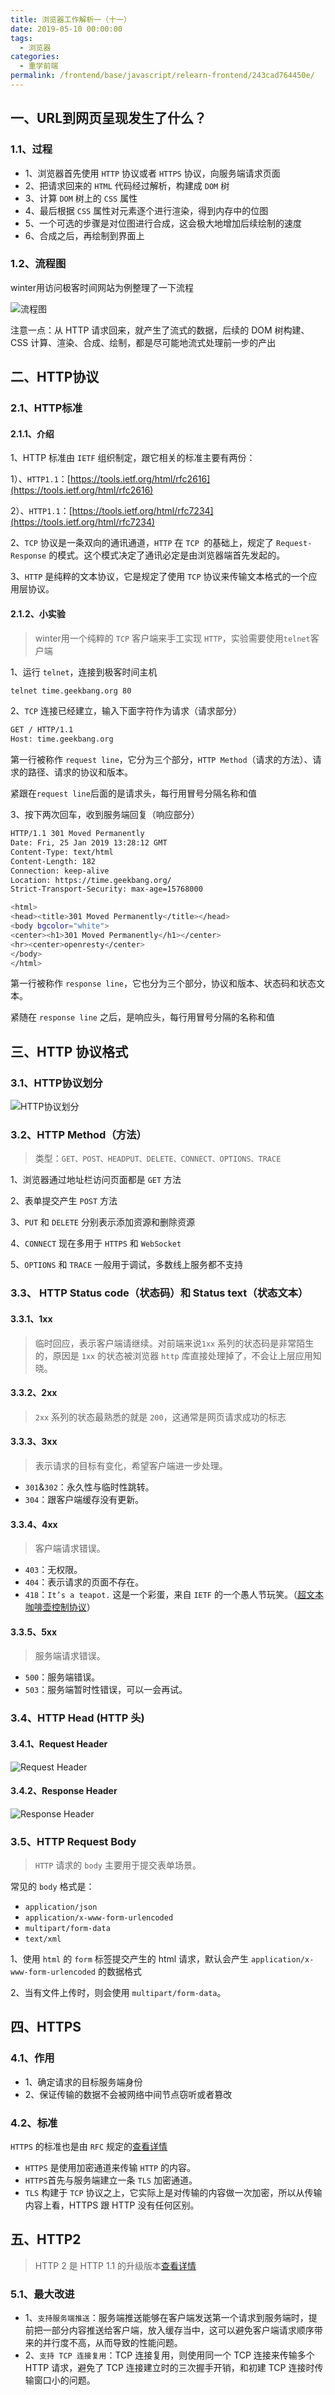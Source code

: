 ```yaml
---
title: 浏览器工作解析一（十一）
date: 2019-05-10 00:00:00
tags: 
  - 浏览器
categories: 
  - 重学前端
permalink: /frontend/base/javascript/relearn-frontend/243cad764450e/
---
```


## 一、URL到网页呈现发生了什么？

### 1.1、过程

- 1、浏览器首先使用 `HTTP` 协议或者 `HTTPS` 协议，向服务端请求页面
- 2、把请求回来的 `HTML` 代码经过解析，构建成 `DOM` 树
- 3、计算 `DOM` 树上的 `CSS` 属性
- 4、最后根据 `CSS` 属性对元素逐个进行渲染，得到内存中的位图
- 5、一个可选的步骤是对位图进行合成，这会极大地增加后续绘制的速度
- 6、合成之后，再绘制到界面上

### 1.2、流程图

winter用访问极客时间网站为例整理了一下流程

![流程图](https://static001.geekbang.org/resource/image/63/4c/6391573a276c47a9a50ae0cbd2c5844c.jpg)

注意一点：从 HTTP 请求回来，就产生了流式的数据，后续的 DOM 树构建、CSS 计算、渲染、合成、绘制，都是尽可能地流式处理前一步的产出

## 二、HTTP协议

### 2.1、HTTP标准

#### 2.1.1、介绍

1、HTTP 标准由 `IETF` 组织制定，跟它相关的标准主要有两份：

1）、`HTTP1.1`：[https://tools.ietf.org/html/rfc2616](https://tools.ietf.org/html/rfc2616)

2）、`HTTP1.1`：[https://tools.ietf.org/html/rfc7234](https://tools.ietf.org/html/rfc7234)

2、`TCP` 协议是一条双向的通讯通道，`HTTP` 在 `TCP `的基础上，规定了 `Request-Response` 的模式。这个模式决定了通讯必定是由浏览器端首先发起的。

3、`HTTP` 是纯粹的文本协议，它是规定了使用 `TCP` 协议来传输文本格式的一个应用层协议。

#### 2.1.2、小实验

> winter用一个纯粹的 `TCP` 客户端来手工实现 `HTTP`，实验需要使用`telnet`客户端

1、运行 `telnet`，连接到极客时间主机

```bash
telnet time.geekbang.org 80
```

2、`TCP` 连接已经建立，输入下面字符作为请求（请求部分）

```bash
GET / HTTP/1.1
Host: time.geekbang.org
```

第一行被称作 `request line`，它分为三个部分，`HTTP Method`（请求的方法）、请求的路径、请求的协议和版本。

紧跟在`request line`后面的是请求头，每行用冒号分隔名称和值

3、按下两次回车，收到服务端回复（响应部分）

```bash
HTTP/1.1 301 Moved Permanently
Date: Fri, 25 Jan 2019 13:28:12 GMT
Content-Type: text/html
Content-Length: 182
Connection: keep-alive
Location: https://time.geekbang.org/
Strict-Transport-Security: max-age=15768000

<html>
<head><title>301 Moved Permanently</title></head>
<body bgcolor="white">
<center><h1>301 Moved Permanently</h1></center>
<hr><center>openresty</center>
</body>
</html>
```

第一行被称作 `response line`，它也分为三个部分，协议和版本、状态码和状态文本。

紧随在 `response line` 之后，是响应头，每行用冒号分隔的名称和值

## 三、HTTP 协议格式

### 3.1、HTTP协议划分

![HTTP协议划分](https://static001.geekbang.org/resource/image/3d/a1/3db5e0f362bc276b83c7564430ecb0a1.jpg)

### 3.2、HTTP Method（方法）

> 类型：`GET、POST、HEADPUT、DELETE、CONNECT、OPTIONS、TRACE`

1、浏览器通过地址栏访问页面都是 `GET` 方法

2、表单提交产生 `POST` 方法

3、`PUT` 和 `DELETE` 分别表示添加资源和删除资源

4、`CONNECT` 现在多用于 `HTTPS` 和 `WebSocket`

5、`OPTIONS` 和 `TRACE` 一般用于调试，多数线上服务都不支持

### 3.3、 HTTP Status code（状态码）和 Status text（状态文本）

#### 3.3.1、1xx

> 临时回应，表示客户端请继续。对前端来说`1xx` 系列的状态码是非常陌生的，原因是 `1xx` 的状态被浏览器 `http` 库直接处理掉了，不会让上层应用知晓。

#### 3.3.2、2xx

> `2xx` 系列的状态最熟悉的就是 `200`，这通常是网页请求成功的标志

#### 3.3.3、3xx

> 表示请求的目标有变化，希望客户端进一步处理。

- `301`&`302`：永久性与临时性跳转。
- `304`：跟客户端缓存没有更新。

#### 3.3.4、4xx

> 客户端请求错误。

- `403`：无权限。
- `404`：表示请求的页面不存在。
- `418`：`It’s a teapot.` 这是一个彩蛋，来自 `IETF` 的一个愚人节玩笑。（[超文本咖啡壶控制协议](https://tools.ietf.org/html/rfc2324)）

#### 3.3.5、5xx

> 服务端请求错误。

- `500`：服务端错误。
- `503`：服务端暂时性错误，可以一会再试。

### 3.4、HTTP Head (HTTP 头)

#### 3.4.1、Request Header

![Request Header](https://static001.geekbang.org/resource/image/2b/a2/2be3e2457f08bdf624837dfaee01e4a2.png)

#### 3.4.2、Response Header

![Response Header](https://static001.geekbang.org/resource/image/ef/c9/efdeadf27313e08bf0789a3b5480f7c9.png)

### 3.5、HTTP Request Body

> `HTTP` 请求的 `body` 主要用于提交表单场景。

常见的 `body` 格式是：

- `application/json`
- `application/x-www-form-urlencoded`
- `multipart/form-data`
- `text/xml`

1、使用 `html` 的 `form` 标签提交产生的 html 请求，默认会产生 `application/x-www-form-urlencoded` 的数据格式

2、当有文件上传时，则会使用 `multipart/form-data`。

## 四、HTTPS

### 4.1、作用

- 1、确定请求的目标服务端身份
- 2、保证传输的数据不会被网络中间节点窃听或者篡改

### 4.2、标准

`HTTPS` 的标准也是由 `RFC` 规定的[查看详情](https://tools.ietf.org/html/rfc2818)

- `HTTPS` 是使用加密通道来传输 `HTTP` 的内容。
- `HTTPS`首先与服务端建立一条 `TLS` 加密通道。
- `TLS` 构建于 `TCP` 协议之上，它实际上是对传输的内容做一次加密，所以从传输内容上看，HTTPS 跟 HTTP 没有任何区别。

## 五、HTTP2

> HTTP 2 是 HTTP 1.1 的升级版本[查看详情](https://tools.ietf.org/html/rfc7540)

### 5.1、最大改进

- 1、`支持服务端推送`：服务端推送能够在客户端发送第一个请求到服务端时，提前把一部分内容推送给客户端，放入缓存当中，这可以避免客户端请求顺序带来的并行度不高，从而导致的性能问题。
- 2、`支持 TCP 连接复用`：TCP 连接复用，则使用同一个 TCP 连接来传输多个 HTTP 请求，避免了 TCP 连接建立时的三次握手开销，和初建 TCP 连接时传输窗口小的问题。
